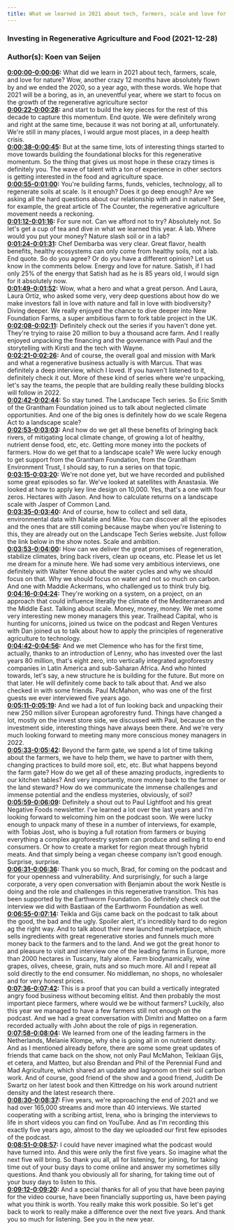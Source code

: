 ```yaml
---
title: What we learned in 2021 about tech, farmers, scale and love for nature
---
```

### Investing in Regenerative Agriculture and Food  (2021-12-28)  
### Author(s): Koen van Seijen  

**[0:00:00-0:00:06](https://investinginregenerativeagriculture.com/what-we-learned-in-2021#t=0:00:00):**  What did we learn in 2021 about tech, farmers, scale, and love for nature?  Wow, another crazy 12 months have absolutely flown by and we ended the 2020, so a year ago, with these words.  We hope that 2021 will be a boring, as in, an uneventful year, where we start to focus on the growth of the regenerative agriculture sector  
**[0:00:22-0:00:28](https://investinginregenerativeagriculture.com/what-we-learned-in-2021#t=0:00:22):**  and start to build the key pieces for the rest of this decade to capture this momentum. End quote.  We were definitely wrong and right at the same time, because it was not boring at all, unfortunately.  We're still in many places, I would argue most places, in a deep health crisis.  
**[0:00:38-0:00:45](https://investinginregenerativeagriculture.com/what-we-learned-in-2021#t=0:00:38):**  But at the same time, lots of interesting things started to move towards building the foundational blocks for this regenerative momentum.  So the thing that gives us most hope in these crazy times is definitely you.  The wave of talent with a ton of experience in other sectors is getting interested in the food and agriculture space.  
**[0:00:55-0:01:00](https://investinginregenerativeagriculture.com/what-we-learned-in-2021#t=0:00:55):**  You're building farms, funds, vehicles, technology, all to regenerate soils at scale.  Is it enough? Does it go deep enough? Are we asking all the hard questions about our relationship with and in nature?  See, for example, the great article of The Counter, the regenerative agriculture movement needs a reckoning.  
**[0:01:12-0:01:16](https://investinginregenerativeagriculture.com/what-we-learned-in-2021#t=0:01:12):**  For sure not. Can we afford not to try? Absolutely not.  So let's get a cup of tea and dive in what we learned this year.  A lab. Where would you put your money? Nature slash soil or in a lab?  
**[0:01:24-0:01:31](https://investinginregenerativeagriculture.com/what-we-learned-in-2021#t=0:01:24):**  Chef Dembarba was very clear. Great flavor, health benefits, healthy ecosystems can only come from healthy soils, not a lab.  End quote. So do you agree? Or do you have a different opinion? Let us know in the comments below.  Energy and love for nature. Satish, if I had only 25% of the energy that Satish had as he is 85 years old, I would sign for it absolutely now.  
**[0:01:49-0:01:52](https://investinginregenerativeagriculture.com/what-we-learned-in-2021#t=0:01:49):**  Wow, what a hero and what a great person.  And Laura, Laura Ortiz, who asked some very, very deep questions about how do we make investors fall in love with nature and fall in love with biodiversity?  Diving deeper. We really enjoyed the chance to dive deeper into New Foundation Farms, a super ambitious farm to fork table project in the UK.  
**[0:02:08-0:02:11](https://investinginregenerativeagriculture.com/what-we-learned-in-2021#t=0:02:08):**  Definitely check out the series if you haven't done yet.  They're trying to raise 20 million to buy a thousand acre farm.  And I really enjoyed unpacking the financing and the governance with Paul and the storytelling with Kirsti and the tech with Wayne.  
**[0:02:21-0:02:26](https://investinginregenerativeagriculture.com/what-we-learned-in-2021#t=0:02:21):**  And of course, the overall goal and mission with Mark and what a regenerative business actually is with Marcus.  That was definitely a deep interview, which I loved. If you haven't listened to it, definitely check it out.  More of these kind of series where we're unpacking, let's say the teams, the people that are building really these building blocks will follow in 2022.  
**[0:02:42-0:02:44](https://investinginregenerativeagriculture.com/what-we-learned-in-2021#t=0:02:42):**  So stay tuned. The Landscape Tech series.  So Eric Smith of the Grantham Foundation joined us to talk about neglected climate opportunities.  And one of the big ones is definitely how do we scale Regena Act to a landscape scale?  
**[0:02:53-0:03:03](https://investinginregenerativeagriculture.com/what-we-learned-in-2021#t=0:02:53):**  And how do we get all these benefits of bringing back rivers, of mitigating local climate change, of growing a lot of healthy, nutrient dense food, etc, etc.  Getting more money into the pockets of farmers. How do we get that to a landscape scale?  We were lucky enough to get support from the Grantham Foundation, from the Grantham Environment Trust, I should say, to run a series on that topic.  
**[0:03:15-0:03:20](https://investinginregenerativeagriculture.com/what-we-learned-in-2021#t=0:03:15):**  We're not done yet, but we have recorded and published some great episodes so far.  We've looked at satellites with Anastasia. We looked at how to apply key line design on 10,000.  Yes, that's a one with four zeros. Hectares with Jason. And how to calculate returns on a landscape scale with Jasper of Common Land.  
**[0:03:35-0:03:40](https://investinginregenerativeagriculture.com/what-we-learned-in-2021#t=0:03:35):**  And of course, how to collect and sell data, environmental data with Natalie and Mike.  You can discover all the episodes and the ones that are still coming because maybe when you're listening to this, they are already out on the Landscape Tech Series website.  Just follow the link below in the show notes. Scale and ambition.  
**[0:03:53-0:04:00](https://investinginregenerativeagriculture.com/what-we-learned-in-2021#t=0:03:53):**  How can we deliver the great promises of regeneration, stabilize climates, bring back rivers, clean up oceans, etc.  Please let us let me dream for a minute here. We had some very ambitious interviews, one definitely with Walter Yenne about the water cycles and why we should focus on that.  Why we should focus on water and not so much on carbon. And one with Maddie Ackermans, who challenged us to think truly big.  
**[0:04:16-0:04:24](https://investinginregenerativeagriculture.com/what-we-learned-in-2021#t=0:04:16):**  They're working on a system, on a project, on an approach that could influence literally the climate of the Mediterranean and the Middle East.  Talking about scale. Money, money, money. We met some very interesting new money managers this year.  Trailhead Capital, who is hunting for unicorns, joined us twice on the podcast and Regen Ventures with Dan joined us to talk about how to apply the principles of regenerative agriculture to technology.  
**[0:04:42-0:04:56](https://investinginregenerativeagriculture.com/what-we-learned-in-2021#t=0:04:42):**  And we met Clemence who has for the first time, actually, thanks to an introduction of Lenny, who has invested over the last years 80 million, that's eight zero, into vertically integrated agroforestry companies in Latin America and sub-Saharan Africa.  And who hinted towards, let's say, a new structure he is building for the future. But more on that later. He will definitely come back to talk about that.  And we also checked in with some friends. Paul McMahon, who was one of the first guests we ever interviewed five years ago.  
**[0:05:11-0:05:19](https://investinginregenerativeagriculture.com/what-we-learned-in-2021#t=0:05:11):**  And we had a lot of fun looking back and unpacking their new 250 million silver European agroforestry fund.  Things have changed a lot, mostly on the invest store side, we discussed with Paul, because on the investment side, interesting things have always been there.  And we're very much looking forward to meeting many more conscious money managers in 2022.  
**[0:05:33-0:05:42](https://investinginregenerativeagriculture.com/what-we-learned-in-2021#t=0:05:33):**  Beyond the farm gate, we spend a lot of time talking about the farmers, we have to help them, we have to partner with them, changing practices to build more soil, etc, etc.  But what happens beyond the farm gate? How do we get all of these amazing products, ingredients to our kitchen tables? And very importantly, more money back to the farmer or the land steward?  How do we communicate the immense challenges and immense potential and the endless mysteries, obviously, of soil?  
**[0:05:59-0:06:09](https://investinginregenerativeagriculture.com/what-we-learned-in-2021#t=0:05:59):**  Definitely a shout out to Paul Lightfoot and his great Negative Foods newsletter. I've learned a lot over the last years and I'm looking forward to welcoming him on the podcast soon.  We were lucky enough to unpack many of these in a number of interviews, for example, with Tobias Jost, who is buying a full rotation from farmers or buying everything a complex agroforestry system can produce and selling it to end consumers.  Or how to create a market for region meat through hybrid meats. And that simply being a vegan cheese company isn't good enough. Surprise, surprise.  
**[0:06:31-0:06:36](https://investinginregenerativeagriculture.com/what-we-learned-in-2021#t=0:06:31):**  Thank you so much, Brad, for coming on the podcast and for your openness and vulnerability.  And surprisingly, for such a large corporate, a very open conversation with Benjamin about the work Nestle is doing and the role and challenges in this regenerative transition.  This has been supported by the Earthworm Foundation. So definitely check out the interview we did with Bastiaan of the Earthworm Foundation as well.  
**[0:06:55-0:07:14](https://investinginregenerativeagriculture.com/what-we-learned-in-2021#t=0:06:55):**  Teikla and Gijs came back on the podcast to talk about the good, the bad and the ugly. Spoiler alert, it's incredibly hard to do region ag the right way. And to talk about their new launched marketplace, which sells ingredients with great regenerative stories and funnels much more money back to the farmers and to the land.  And we got the great honor to and pleasure to visit and interview one of the leading farms in Europe, more than 2000 hectares in Tuscany, Italy alone. Farm biodynamically, wine grapes, olives, cheese, grain, nuts and so much more.  All and I repeat all sold directly to the end consumer. No middleman, no shops, no wholesaler and for very honest prices.  
**[0:07:36-0:07:42](https://investinginregenerativeagriculture.com/what-we-learned-in-2021#t=0:07:36):**  This is a proof that you can build a vertically integrated angry food business without becoming elitist.  And then probably the most important piece farmers, where would we be without farmers? Luckily, also this year we managed to have a few farmers still not enough on the podcast.  And we had a great conversation with Dimitri and Matteo on a farm recorded actually with John about the role of pigs in regeneration.  
**[0:07:58-0:08:04](https://investinginregenerativeagriculture.com/what-we-learned-in-2021#t=0:07:58):**  We learned from one of the leading farmers in the Netherlands, Melanie Klompe, why she is going all in on nutrient density.  And as I mentioned already before, there are some some great updates of friends that came back on the show, not only Paul McMahon, Teiklaan Gijs, et cetera, and Matteo, but also Brendan and Phil of the Perennial Fund and Mad Agriculture, which shared an update and Iagronom on their soil carbon work.  And of course, good friend of the show and a good friend, Judith De Swartz on her latest book and then Kittredge on his work around nutrient density and the latest research there.  
**[0:08:30-0:08:37](https://investinginregenerativeagriculture.com/what-we-learned-in-2021#t=0:08:30):**  Five years, we're approaching the end of 2021 and we had over 165,000 streams and more than 40 interviews.  We started cooperating with a scribing artist, Irena, who is bringing the interviews to life in short videos you can find on YouTube.  And as I'm recording this exactly five years ago, almost to the day we uploaded our first few episodes of the podcast.  
**[0:08:51-0:08:57](https://investinginregenerativeagriculture.com/what-we-learned-in-2021#t=0:08:51):**  I could have never imagined what the podcast would have turned into. And this were only the first five years.  So imagine what the next five will bring. So thank you all, all for listening, for joining, for taking time out of your busy days to come online and answer my sometimes silly questions.  And thank you obviously all for sharing, for taking time out of your busy days to listen to this.  
**[0:09:12-0:09:20](https://investinginregenerativeagriculture.com/what-we-learned-in-2021#t=0:09:12):**  And a special thanks for all of you that have been paying for the video course, have been financially supporting us, have been paying what you think is worth.  You really make this work possible.  So let's get back to work to really make a difference over the next five years. And thank you so much for listening. See you in the new year.  